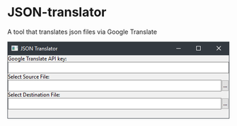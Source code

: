 # JSON-translator

A tool that translates json files via Google Translate


![Screenshot](docs/images/screenshot.png)